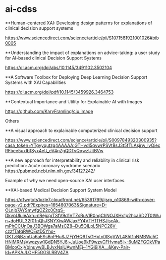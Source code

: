 # ai-cdss

**Human-centered XAI: Developing design patterns for explanations of clinical decision support systems 

https://www.sciencedirect.com/science/article/pii/S1071581921001026#bib0005 

**Understanding the impact of explanations on advice-taking: a
user study for AI-based clinical Decision Support Systems

https://dl.acm.org/doi/abs/10.1145/3491102.3502104

**A Software Toolbox for Deploying Deep Learning Decision
Support Systems with XAI Capabilities

https://dl.acm.org/doi/pdf/10.1145/3459926.3464753

**Contextual Importance and Utility for Explainable AI with Images

https://github.com/KaryFramling/ciu.image

Others

**A visual approach to explainable computerized clinical decision support

https://www.sciencedirect.com/science/article/pii/S0097849320300935?casa_token=YTgyyqutzg4AAAAA:GTHvdl5qvwrPSVtBsJ3t5fTLAsjrw_ivQiecRFbee5uxIb1Syx4eU_eV4qZgQDTvQqwzUitBVw

**A new approach for interpretability and reliability in clinical risk prediction: Acute coronary syndrome scenario 
https://pubmed.ncbi.nlm.nih.gov/34127242/

Example of why we need open-source XAI user interfaces

**XAI-based Medical Decision Support
System Model

https://d1wqtxts1xzle7.cloudfront.net/65391799/ijsrp_p10869-with-cover-page-v2.pdf?Expires=1654607063&Signature=D-OLnjb7AYSmwfgOZ2c0CtqS-DkypUluieAxh~nRejcprTSfV9d1VTZsRuVIR0nqChNOJXHx1p2hcaSD2T0tWun~doHUL32f01nQhJSNYXiwAWJaxFY4VTH1THSJjscAk-mPhOCUnOaJ3BOWga7aMsCZ8~Du5QILpL5NPC28V-czzfTafqRWCEstD5Yho-DKTzBjBzmUa6aESsBnPHuSJZFjYHQ9TsGHptv0ISgVWL485t1nNMBWc5CHNjMRMsVwqzyw1GdDN5YJ6~JuUoe9kF9wzvCFHvma5I~-6uMZFGOkVPaBMcoCxjVblnuvwBLBJvxNsiUAwnMEj~1YGi9jXA__&Key-Pair-Id=APKAJLOHF5GGSLRBV4ZA
